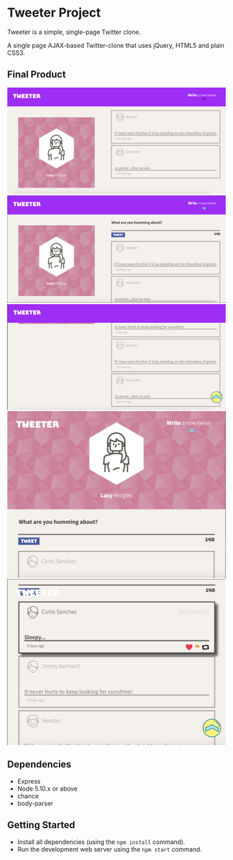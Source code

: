 # Tweeter Project

Tweeter is a simple, single-page Twitter clone.

A single page AJAX-based Twitter-clone that uses jQuery, HTML5 and plain CSS3.

## Final Product

!["Initial View"](https://github.com/lucymidgley/tweeter/blob/master/public/images/initial.png?raw=true)
!["Create Tweet "](https://github.com/lucymidgley/tweeter/blob/master/public/images/write-a-tweet.png?raw=true)
!["Scrolling "](https://github.com/lucymidgley/tweeter/blob/master/public/images/scrolling.png?raw=true)
!["Smaller screen size "](https://github.com/lucymidgley/tweeter/blob/master/public/images/initial-smaller.png?raw=true)
!["Create Tweet smaller "](https://github.com/lucymidgley/tweeter/blob/master/public/images/smaller-screen-scrolling.png?raw=true)




## Dependencies

- Express
- Node 5.10.x or above
- chance
- body-parser


## Getting Started

- Install all dependencies (using the `npm install` command).
- Run the development web server using the `npm start` command.